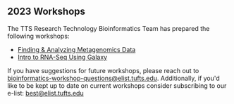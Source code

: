 ## 2023 Workshops

The TTS Research Technology Bioinformatics Team has prepared the following workshops:

- [Finding & Analyzing Metagenomics Data](./metagenomeData/00_introduction.md)
- [Intro to RNA-Seq Using Galaxy](./galaxyRNASeq/00_Galaxy_introduction.md)


If you have suggestions for future workshops, please reach out to [bioinformatics-workshop-questions@elist.tufts.edu](bioinformatics-workshop-questions@elist.tufts.edu). Additionally, if you'd like to be kept up to date on current workshops consider subscribing to our e-list: [best@elist.tufts.edu](https://elist.tufts.edu/sympa/subscribe/best?previous_action=info)

